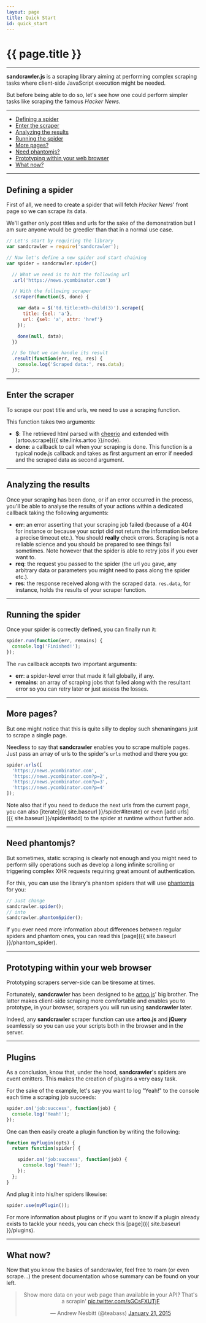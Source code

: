 ```yaml
---
layout: page
title: Quick Start
id: quick_start
---
```


# {{ page.title }}

---

**sandcrawler.js** is a scraping library aiming at performing complex scraping tasks where client-side JavaScript execution might be needed.

But before being able to do so, let's see how one could perform simpler tasks like scraping the famous *Hacker News*.

---

* [Defining a spider](#defining)
* [Enter the scraper](#scraper)
* [Analyzing the results](#results)
* [Running the spider](#running)
* [More pages?](#more-pages)
* [Need phantomjs?](#phantomjs)
* [Prototyping within your web browser](#prototyping)
* [What now?](#what-now)

---

<h2 id="defining">Defining a spider</h2>

First of all, we need to create a spider that will fetch *Hacker News*' front page so we can scrape its data.

We'll gather only post titles and urls for the sake of the demonstration but I am sure anyone would be greedier than that in a normal use case.

```js
// Let's start by requiring the library
var sandcrawler = require('sandcrawler');

// Now let's define a new spider and start chaining
var spider = sandcrawler.spider()

  // What we need is to hit the following url
  .url('https://news.ycombinator.com')

  // With the following scraper
  .scraper(function($, done) {

    var data = $('td.title:nth-child(3)').scrape({
      title: {sel: 'a'},
      url: {sel: 'a', attr: 'href'}
    });

    done(null, data);
  })

  // So that we can handle its result
  .result(function(err, req, res) {
    console.log('Scraped data:', res.data);
  });
```

---

<h2 id="scraper">Enter the scraper</h2>

To scrape our post title and urls, we need to use a scraping function.

This function takes two arguments:

* **$**: The retrieved html parsed with [cheerio](https://github.com/cheeriojs/cheerio) and extended with [artoo.scrape]({{ site.links.artoo }}/node).
* **done**: a callback to call when your scraping is done. This function is a typical node.js callback and takes as first argument an error if needed and the scraped data as second argument.

---

<h2 id="results">Analyzing the results</h2>

Once your scraping has been done, or if an error occurred in the process, you'll be able to analyse the results of your actions within a dedicated callback taking the following arguments:

* **err**: an error asserting that your scraping job failed (because of a 404 for instance or because your script did not return the information before a precise timeout etc.). You should **really** check errors. Scraping is not a reliable science and you should be prepared to see things fail sometimes. Note however that the spider is able to retry jobs if you ever want to.
* **req**: the request you passed to the spider (the url you gave, any arbitrary data or parameters you might need to pass along the spider etc.).
* **res**: the response received along with the scraped data. `res.data`, for instance, holds the results of your scraper function.

---

<h2 id="running">Running the spider</h2>

Once your spider is correctly defined, you can finally run it:

```js
spider.run(function(err, remains) {
  console.log('Finished!');
});
```

The `run` callback accepts two important arguments:

* **err**: a spider-level error that made it fail globally, if any.
* **remains**: an array of scraping jobs that failed along with the resultant error so you can retry later or just assess the losses.

---

<h2 id="more-pages">More pages?</h2>

But one might notice that this is quite silly to deploy such shenaningans just to scrape a single page.

Needless to say that **sandcrawler** enables you to scrape multiple pages. Just pass an array of urls to the spider's `urls` method and there you go:

```js
spider.urls([
  'https://news.ycombinator.com',
  'https://news.ycombinator.com?p=2',
  'https://news.ycombinator.com?p=3',
  'https://news.ycombinator.com?p=4'
]);
```

Note also that if you need to deduce the next urls from the current page, you can also [iterate]({{ site.baseurl }}/spider#iterate) or even [add urls]({{ site.baseurl }}/spider#add) to the spider at runtime without further ado.

---

<h2 id="phantomjs">Need phantomjs?</h2>

But sometimes, static scraping is clearly not enough and you might need to perform silly operations such as develop a long infinite scrolling or triggering complex XHR requests requiring great amount of authentication.

For this, you can use the library's phantom spiders that will use [phantomjs](http://phantomjs.org/) for you:

```js
// Just change
sandcrawler.spider();
// into
sandcrawler.phantomSpider();
```

If you ever need more information about differences between regular spiders and phantom ones, you can read this [page]({{ site.baseurl }}/phantom_spider).

---

<h2 id="prototyping">Prototyping within your web browser</h2>

Prototyping scrapers server-side can be tiresome at times.

Fortunately, **sandcrawler** has been designed to be [artoo.js](https://medialab.github.io/artoo/)' big brother. The latter makes client-side scraping more comfortable and enables you to prototype, in your browser, scrapers you will run using **sandcrawler** later.

Indeed, any **sandcrawler** scraper function can use **artoo.js** and **jQuery** seamlessly so you can use your scripts both in the browser and in the server.

---

<h2 id="plugins">Plugins</h2>

As a conclusion, know that, under the hood, **sandcrawler**'s spiders are event emitters. This makes the creation of plugins a very easy task.

For the sake of the example, let's say you want to log "Yeah!" to the console each time a scraping job succeeds:

```js
spider.on('job:success', function(job) {
  console.log('Yeah!');
});
```

One can then easily create a plugin function by writing the following:

```js
function myPlugin(opts) {
  return function(spider) {

    spider.on('job:success', function(job) {
      console.log('Yeah!');
    });
  };
}
```

And plug it into his/her spiders likewise:

```js
spider.use(myPlugin());
```

For more information about plugins or if you want to know if a plugin already exists to tackle your needs, you can check this [page]({{ site.baseurl }}/plugins).

---

<h2 id="what-now">What now?</h2>

Now that you know the basics of sandcrawler, feel free to roam (or even scrape...) the present documentation whose summary can be found on your left.

<blockquote align="center" class="twitter-tweet" lang="en"><p>Show more data on your web page than available in your API? That&#39;s a scrapin&#39; <a href="http://t.co/sGCsFXUTjF">pic.twitter.com/sGCsFXUTjF</a></p>&mdash; Andrew Nesbitt (@teabass) <a href="https://twitter.com/teabass/status/557877644474454016">January 21, 2015</a></blockquote>
<script async src="//platform.twitter.com/widgets.js" charset="utf-8"></script>
